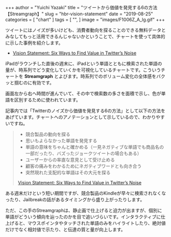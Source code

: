 +++
author = "Yuichi Yazaki"
title = "ツイートから価値を発見する6の方法【Streamgraph】"
slug = "hbr-vision-statement"
date = "2019-08-25"
categories = [
    "chart"
]
tags = [
    "",
]
image = "images/F1006Z_A_lg.gif"
+++

ツイートにはノイズが多いけども、消費者動向を探ることのできる無料データとみなしてもっと活用できるんじゃないかということで、チャートを使って具体的に示した事例を紹介します。

- [Vision Statement: Six Ways to Find Value in Twitter’s Noise](https://hbr.org/2010/06/vision-statement-six-ways-to-find-value-in-twitters-noise)

iPadがラウンチした直後の週末に、iPadという単語とともに検索された単語の量が、時系列でどう変化していくかを可視化しているチャートです。こういうチャートを **Streamgraph** とよびます。時系列でのボリューム変化の全体感をバクッと掴むのに有効です。

画面左から右へ時間が進んでいて、その中で検索数の多さを面積で示し、色が単語を区別するために使われています。

記事内では「Twitterのノイズから価値を発見する6の方法」として以下の方法をあげています。チャートへのアノテーションとして示しているので、わかりやすいですね。

> - 競合製品の動向を探る
> - 思いもよらなかった単語を発見する
> - 単語の意味をちゃんと確かめる（一見ネガティブな単語でも商品名の一部だったり、バズったジョークツイートの場合もある）
> - ユーザーからの率直な意見として受け止める
> - 顧客の痛みをわかるためにネガティブワードとも向き合う
> - 突然現れた支配的な単語はその大元を探る
> 
> [Vision Statement: Six Ways to Find Value in Twitter’s Noise](https://hbr.org/2010/06/vision-statement-six-ways-to-find-value-in-twitters-noise)

ある週末だけという短い期間ですが、競合製品のKindleが早々に検索されなくなったり、Jailbreakの話があるタイミングから盛り上がったりします。

ただ、この手のStreamgraphは、静止画で仕上げると迫力が出ますが、個別に単語がどういう傾向を辿ったのかを目で追いづらいです。インタラクティブに仕上げると、マウスポインタやタッチされた単語のみをハイライトしたり、絶対値だけでなく相対値で示たり、と伝達の質と量が向上します。
